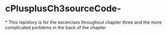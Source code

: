 # cPlusplusCh3sourceCode-
 \* This repistory is for the excercises throughout chapter three and the more complicated porblems in the back of the chapter
